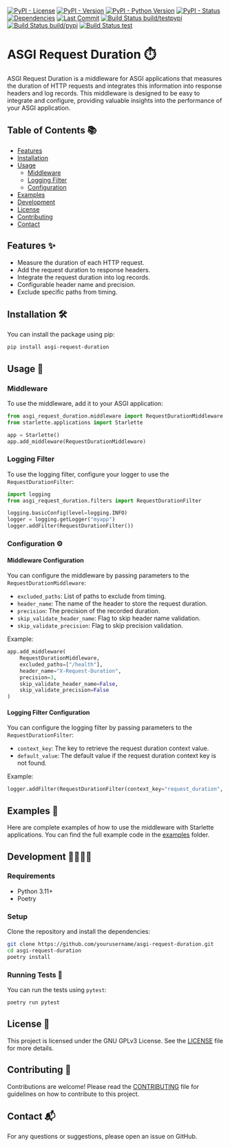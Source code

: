 [![PyPI - License](https://img.shields.io/pypi/l/asgi-request-duration)](https://www.gnu.org/licenses/gpl-3.0)
[![PyPI - Version](https://img.shields.io/pypi/v/asgi-request-duration.svg)](https://pypi.org/project/asgi-request-duration/)
[![PyPI - Python Version](https://img.shields.io/pypi/pyversions/asgi-request-duration)](https://pypi.org/project/asgi-request-duration/)
[![PyPI - Status](https://img.shields.io/pypi/status/asgi-request-duration)](https://pypi.org/project/asgi-request-duration/)
[![Dependencies](https://img.shields.io/librariesio/release/pypi/asgi-request-duration)](https://libraries.io/pypi/asgi-request-duration)
[![Last Commit](https://img.shields.io/github/last-commit/feteu/asgi-request-duration)](https://github.com/feteu/asgi-request-duration/commits/main)
[![Build Status build/testpypi](https://img.shields.io/github/actions/workflow/status/feteu/asgi-request-duration/publish-testpypi.yaml?label=publish-testpypi)](https://github.com/feteu/asgi-request-duration/actions/workflows/publish-testpypi.yaml)
[![Build Status build/pypi](https://img.shields.io/github/actions/workflow/status/feteu/asgi-request-duration/publish-pypi.yaml?label=publish-pypi)](https://github.com/feteu/asgi-request-duration/actions/workflows/publish-pypi.yaml)
[![Build Status test](https://img.shields.io/github/actions/workflow/status/feteu/asgi-request-duration/test.yaml?label=test)](https://github.com/feteu/asgi-request-duration/actions/workflows/test.yaml)

# ASGI Request Duration ⏱️

ASGI Request Duration is a middleware for ASGI applications that measures the duration of HTTP requests and integrates this information into response headers and log records. This middleware is designed to be easy to integrate and configure, providing valuable insights into the performance of your ASGI application.

## Table of Contents 📚

- [Features](#features)
- [Installation](#installation)
- [Usage](#usage)
  - [Middleware](#middleware)
  - [Logging Filter](#logging-filter)
  - [Configuration](#configuration)
- [Examples](#examples)
- [Development](#development)
- [License](#license)
- [Contributing](#contributing)
- [Contact](#contact)

## Features ✨

- Measure the duration of each HTTP request.
- Add the request duration to response headers.
- Integrate the request duration into log records.
- Configurable header name and precision.
- Exclude specific paths from timing.

## Installation 🛠️

You can install the package using pip:

```bash
pip install asgi-request-duration
```

## Usage 🚀

### Middleware

To use the middleware, add it to your ASGI application:

```python
from asgi_request_duration.middleware import RequestDurationMiddleware
from starlette.applications import Starlette

app = Starlette()
app.add_middleware(RequestDurationMiddleware)
```

### Logging Filter

To use the logging filter, configure your logger to use the `RequestDurationFilter`:

```python
import logging
from asgi_request_duration.filters import RequestDurationFilter

logging.basicConfig(level=logging.INFO)
logger = logging.getLogger("myapp")
logger.addFilter(RequestDurationFilter())
```

### Configuration ⚙️

#### Middleware Configuration

You can configure the middleware by passing parameters to the `RequestDurationMiddleware`:

- `excluded_paths`: List of paths to exclude from timing.
- `header_name`: The name of the header to store the request duration.
- `precision`: The precision of the recorded duration.
- `skip_validate_header_name`: Flag to skip header name validation.
- `skip_validate_precision`: Flag to skip precision validation.

Example:

```python
app.add_middleware(
    RequestDurationMiddleware,
    excluded_paths=["/health"],
    header_name="X-Request-Duration",
    precision=3,
    skip_validate_header_name=False,
    skip_validate_precision=False
)
```

#### Logging Filter Configuration

You can configure the logging filter by passing parameters to the `RequestDurationFilter`:

- `context_key`: The key to retrieve the request duration context value.
- `default_value`: The default value if the request duration context key is not found.

Example:

```python
logger.addFilter(RequestDurationFilter(context_key="request_duration", default_value="-"))
```

## Examples 📖

Here are complete examples of how to use the middleware with Starlette applications. You can find the full example code in the [examples](examples) folder.

## Development 👩‍💻👨‍💻

### Requirements

- Python 3.11+
- Poetry

### Setup

Clone the repository and install the dependencies:

```sh
git clone https://github.com/yourusername/asgi-request-duration.git
cd asgi-request-duration
poetry install
```

### Running Tests 🧪

You can run the tests using `pytest`:

```sh
poetry run pytest
```

## License 📜

This project is licensed under the GNU GPLv3 License. See the [LICENSE](LICENSE) file for more details.

## Contributing 🤝

Contributions are welcome! Please read the [CONTRIBUTING](CONTRIBUTING.md) file for guidelines on how to contribute to this project.

## Contact 📬

For any questions or suggestions, please open an issue on GitHub.
